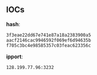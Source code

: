 
## IOCs

__hash__:

```text
3f3eae22dd67e741e87a18a2383900a5
aacf2146cac9946592f069ef6d94635b
f705c3bc4e98585357c03feac623356c
```
__ipport__:

```text
128.199.77.96:3232
```